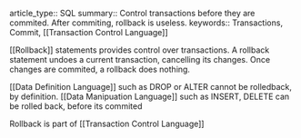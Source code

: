 article_type:: SQL
summary:: Control transactions before they are commited. After commiting, rollback is useless.
keywords:: Transactions, Commit, [[Transaction Control Language]]

[[Rollback]] statements provides control over transactions. A rollback statement undoes a current transaction, cancelling its changes. Once changes are commited, a rollback does nothing.

[[Data Definition Language]] such as DROP or ALTER cannot be rolledback, by definition.
[[Data Manipuation Language]] such as INSERT, DELETE can be rolled back, before its commited

Rollback is part of [[Transaction Control Language]]
